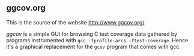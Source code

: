ggcov.org
---------

This is the source of the website http://www.ggcov.org/

*ggcov* is a simple GUI for browsing C test coverage data gathered
by programs instrumented with `gcc -fprofile-arcs -ftest-coverage`.
Hence it's a graphical replacement for the `gcov` program that
comes with gcc.

